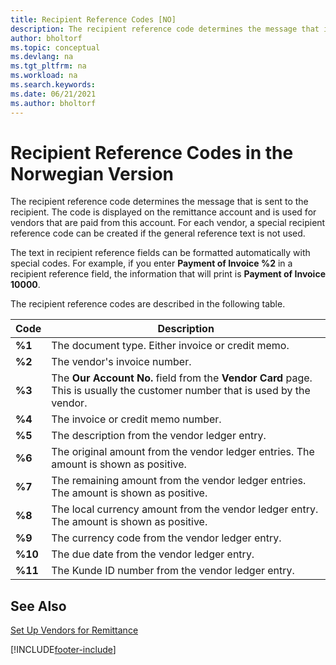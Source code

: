 ```yaml
---
title: Recipient Reference Codes [NO]
description: The recipient reference code determines the message that is sent to the recipient and is displayed on the remittance account.
author: bholtorf
ms.topic: conceptual
ms.devlang: na
ms.tgt_pltfrm: na
ms.workload: na
ms.search.keywords:
ms.date: 06/21/2021
ms.author: bholtorf
---
```

# Recipient Reference Codes in the Norwegian Version

The recipient reference code determines the message that is sent to the recipient. The code is displayed on the remittance account and is used for vendors that are paid from this account. For each vendor, a special recipient reference code can be created if the general reference text is not used.  

The text in recipient reference fields can be formatted automatically with special codes. For example, if you enter **Payment of Invoice %2** in a recipient reference field, the information that will print is **Payment of Invoice 10000**.  

The recipient reference codes are described in the following table.  

|**Code**|Description|  
|--------------|---------------------------------------|  
|**%1**|The document type. Either invoice or credit memo.|  
|**%2**|The vendor's invoice number.|  
|**%3**|The **Our Account No.** field from the **Vendor Card** page. This is usually the customer number that is used by the vendor.|  
|**%4**|The invoice or credit memo number.|  
|**%5**|The description from the vendor ledger entry.|  
|**%6**|The original amount from the vendor ledger entries. The amount is shown as positive.|  
|**%7**|The remaining amount from the vendor ledger entries. The amount is shown as positive.|  
|**%8**|The local currency amount from the vendor ledger entry. The amount is shown as positive.|  
|**%9**|The currency code from the vendor ledger entry.|  
|**%10**|The due date from the vendor ledger entry.|  
|**%11**|The Kunde ID number from the vendor ledger entry.|  

## See Also  
 [Set Up Vendors for Remittance](how-to-set-up-vendors-for-remittance.md)


[!INCLUDE[footer-include](../../includes/footer-banner.md)]